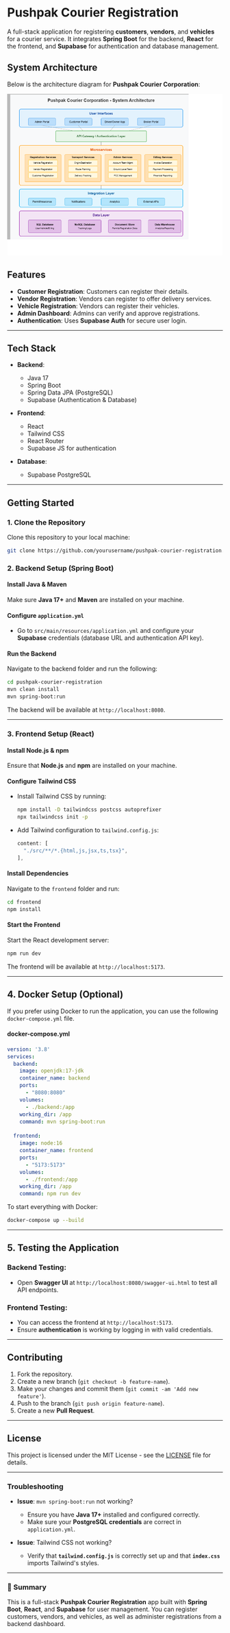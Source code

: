 # **Pushpak Courier Registration**

A full-stack application for registering **customers**, **vendors**, and **vehicles** for a courier service. It integrates **Spring Boot** for the backend, **React** for the frontend, and **Supabase** for authentication and database management.

## System Architecture

Below is the architecture diagram for **Pushpak Courier Corporation**:

![System Architecture](assets/system-architecture.png)


## **Features**
- **Customer Registration**: Customers can register their details.
- **Vendor Registration**: Vendors can register to offer delivery services.
- **Vehicle Registration**: Vendors can register their vehicles.
- **Admin Dashboard**: Admins can verify and approve registrations.
- **Authentication**: Uses **Supabase Auth** for secure user login.

---

## **Tech Stack**
- **Backend**:
  - Java 17
  - Spring Boot
  - Spring Data JPA (PostgreSQL)
  - Supabase (Authentication & Database)
  
- **Frontend**:
  - React
  - Tailwind CSS
  - React Router
  - Supabase JS for authentication
  
- **Database**:
  - Supabase PostgreSQL

---

## **Getting Started**

### **1. Clone the Repository**
Clone this repository to your local machine:
```sh
git clone https://github.com/yourusername/pushpak-courier-registration.git
```

### **2. Backend Setup (Spring Boot)**

#### **Install Java & Maven**
Make sure **Java 17+** and **Maven** are installed on your machine.

#### **Configure `application.yml`**
- Go to `src/main/resources/application.yml` and configure your **Supabase** credentials (database URL and authentication API key).

#### **Run the Backend**
Navigate to the backend folder and run the following:
```sh
cd pushpak-courier-registration
mvn clean install
mvn spring-boot:run
```

The backend will be available at `http://localhost:8080`.

---

### **3. Frontend Setup (React)**

#### **Install Node.js & npm**
Ensure that **Node.js** and **npm** are installed on your machine.

#### **Configure Tailwind CSS**
- Install Tailwind CSS by running:
  ```sh
  npm install -D tailwindcss postcss autoprefixer
  npx tailwindcss init -p
  ```

- Add Tailwind configuration to `tailwind.config.js`:
  ```js
  content: [
    "./src/**/*.{html,js,jsx,ts,tsx}",
  ],
  ```

#### **Install Dependencies**
Navigate to the `frontend` folder and run:
```sh
cd frontend
npm install
```

#### **Start the Frontend**
Start the React development server:
```sh
npm run dev
```

The frontend will be available at `http://localhost:5173`.

---

## **4. Docker Setup (Optional)**
If you prefer using Docker to run the application, you can use the following `docker-compose.yml` file.

#### **docker-compose.yml**
```yaml
version: '3.8'
services:
  backend:
    image: openjdk:17-jdk
    container_name: backend
    ports:
      - "8080:8080"
    volumes:
      - ./backend:/app
    working_dir: /app
    command: mvn spring-boot:run

  frontend:
    image: node:16
    container_name: frontend
    ports:
      - "5173:5173"
    volumes:
      - ./frontend:/app
    working_dir: /app
    command: npm run dev
```

To start everything with Docker:
```sh
docker-compose up --build
```

---

## **5. Testing the Application**

### **Backend Testing**:
- Open **Swagger UI** at `http://localhost:8080/swagger-ui.html` to test all API endpoints.

### **Frontend Testing**:
- You can access the frontend at `http://localhost:5173`.
- Ensure **authentication** is working by logging in with valid credentials.

---

## **Contributing**

1. Fork the repository.
2. Create a new branch (`git checkout -b feature-name`).
3. Make your changes and commit them (`git commit -am 'Add new feature'`).
4. Push to the branch (`git push origin feature-name`).
5. Create a new **Pull Request**.

---

## **License**

This project is licensed under the MIT License - see the [LICENSE](LICENSE) file for details.

---

### **Troubleshooting**

- **Issue**: `mvn spring-boot:run` not working?
  - Ensure you have **Java 17+** installed and configured correctly.
  - Make sure your **PostgreSQL credentials** are correct in `application.yml`.

- **Issue**: Tailwind CSS not working?
  - Verify that **`tailwind.config.js`** is correctly set up and that **`index.css`** imports Tailwind's styles.

---

### **🚀 Summary**
This is a full-stack **Pushpak Courier Registration** app built with **Spring Boot**, **React**, and **Supabase** for user management. You can register customers, vendors, and vehicles, as well as administer registrations from a backend dashboard.


